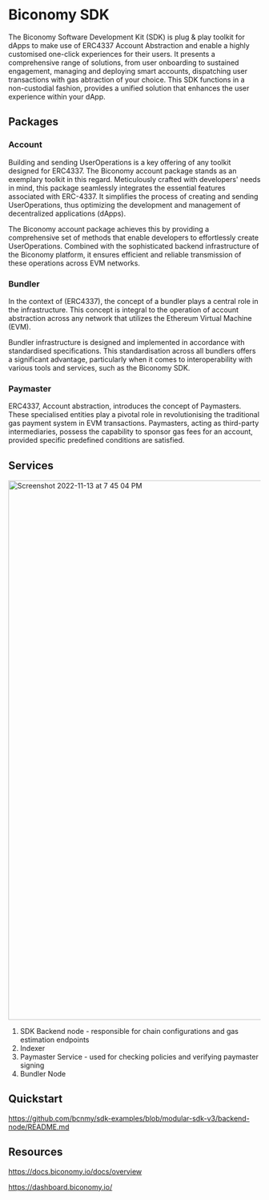 # Biconomy SDK
The Biconomy Software Development Kit (SDK) is plug &amp; play toolkit for dApps to make use of ERC4337 Account Abstraction and enable a highly customised one-click experiences for their users. It presents a comprehensive range of solutions, from user onboarding to sustained engagement, managing and deploying smart accounts, dispatching user transactions with gas abtraction of your choice. This SDK functions in a non-custodial fashion, provides a unified solution that enhances the user experience within your dApp.


## Packages 
### Account

Building and sending UserOperations is a key offering of any toolkit designed for ERC4337. The Biconomy account package stands as an exemplary toolkit in this regard. Meticulously crafted with developers' needs in mind, this package seamlessly integrates the essential features associated with ERC-4337. It simplifies the process of creating and sending UserOperations, thus optimizing the development and management of decentralized applications (dApps).

The Biconomy account package achieves this by providing a comprehensive set of methods that enable developers to effortlessly create UserOperations. Combined with the sophisticated backend infrastructure of the Biconomy platform, it ensures efficient and reliable transmission of these operations across EVM networks.

### Bundler

In the context of  (ERC4337), the concept of a bundler plays a central role in the infrastructure. This concept is integral to the operation of account abstraction across any network that utilizes the Ethereum Virtual Machine (EVM). 

Bundler infrastructure is designed and implemented in accordance with standardised specifications. This standardisation across all bundlers offers a significant advantage, particularly when it comes to interoperability with various tools and services, such as the Biconomy SDK.


### Paymaster

ERC4337, Account abstraction, introduces the concept of Paymasters. These specialised entities play a pivotal role in revolutionising the traditional gas payment system in EVM transactions. Paymasters, acting as third-party intermediaries, possess the capability to sponsor gas fees for an account, provided specific predefined conditions are satisfied.



## Services

<img width="1076" alt="Screenshot 2022-11-13 at 7 45 04 PM" src="https://user-images.githubusercontent.com/90545960/201531668-b616d0b7-d94a-4ee5-9e4a-709836f8dfc0.png">

1. SDK Backend node - responsible for chain configurations and gas estimation endpoints
2. Indexer 
3. Paymaster Service - used for checking policies and verifying paymaster signing
4. Bundler Node



## Quickstart


https://github.com/bcnmy/sdk-examples/blob/modular-sdk-v3/backend-node/README.md 


## Resources

https://docs.biconomy.io/docs/overview 

https://dashboard.biconomy.io/ 



